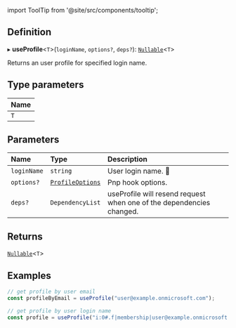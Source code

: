 import ToolTip from '@site/src/components/tooltip';

## Definition

▸ **useProfile**<`T`\>(`loginName`, `options?`, `deps?`): [`Nullable`](../Types/NullableT.md)<`T`\>

Returns an user profile for specified login name.

## Type parameters

| Name |
| :------ |
| `T` |

## Parameters

| Name | Type | Description |
| :------ | :------ | :------ |
| `loginName` | `string` | User login name. <ToolTip text="Changing the value repeats request">🚩</ToolTip> |
| `options?` | [`ProfileOptions`](../Interfaces/ProfileOptions.md) | Pnp hook options. |
| `deps?` | `DependencyList` | useProfile will resend request when one of the dependencies changed. |

## Returns

[`Nullable`](../Types/NullableT.md)<`T`\>

## Examples

```typescript
// get profile by user email
const profileByEmail = useProfile("user@example.onmicrosoft.com");

// get profile by user login name
const profile = useProfile("i:0#.f|membership|user@example.onmicrosoft.com");
```

